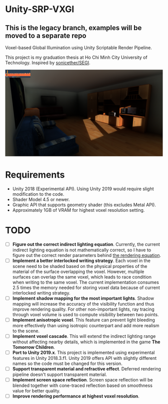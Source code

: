# Unity-SRP-VXGI

## This is the legacy branch, examples will be moved to a separate repo

Voxel-based Global Illumination using Unity Scriptable Render Pipeline.

This project is my graduation thesis at Ho Chi Minh City University of Technology. Inspired by [sonicether/SEGI](https://github.com/sonicether/SEGI).

![screenshoot](screenshot.png)

# Requirements
+ Unity 2018 (Experimental API). Using Unity 2019 would require slight modification to the code.
+ Shader Model 4.5 or newer.
+ Graphic API that supports geometry shader (this excludes Metal API).
+ Approximately 1GB of VRAM for highest voxel resolution setting.

# TODO
* [ ] **Figure out the correct indirect lighting equation**. Currently, the current indirect lighting equation is not mathematically correct, so I have to figure out the correct render parameters behind [the rendering equation](https://en.wikipedia.org/wiki/Rendering_equation).
* [ ] **Implement a better interlocked writing strategy**. Each voxel in the scene need to be shaded based on the physical properties of the material of the surface overlapping the voxel. However, multiple surfaces can overlap the same voxel, which leads to race condition when writing to the same voxel. The current implementation consumes 2.5 times the memory needed for storing voxel data because of current interlocked writing strategy.
* [ ] **Implement shadow mapping for the most important lights**. Shadow mapping will increase the accuracy of the visibility function and thus improve rendering quality. For other non-important lights, ray tracing through voxel volume is used to compute visibility between two points.
* [ ] **Implement anisotropic voxel**. This feature can prevent light bleeding more effectively than using isotropic counterpart and add more realism to the scene.
* [ ] **Implement voxel cascade**. This will extend the indirect lighting range without affecting nearby details, which is implemented in the game **The Tomorrow Children**.
* [ ] **Port to Unity 2019.x**. This project is implemented using experimental features in Unity 2018.3.f1. Unity 2019 offers API with slightly different names so the code must be changed for this version.
* [ ] **Support transparent material and refractive effect**. Deferred rendering pipeline doesn't support transparent material.
* [ ] **Implement screen space reflection**. Screen space reflection will be blended together with cone-traced reflection based on smoothness value for better quality.
* [ ] **Improve rendering performance at highest voxel resolution**.
